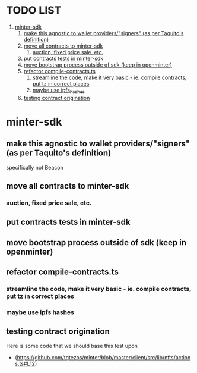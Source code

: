 
# TODO LIST

1.  [minter-sdk](#org33105a6)
    1.  [make this agnostic to wallet providers/"signers" (as per Taquito's definition)](#org8958b5a)
    2.  [move all contracts to minter-sdk](#orgb2dc005)
        1.  [auction, fixed price sale, etc.](#org7356af9)
    3.  [put contracts tests in minter-sdk](#orgcb262e5)
    4.  [move bootstrap process outside of sdk (keep in openminter)](#orgb28f4bc)
    5.  [refactor compile-contracts.ts](#org16b8242)
        1.  [streamline the code, make it very basic - ie. compile contracts, put tz in correct places](#orgf0e43ad)
        2.  [maybe use ipfs<sub>hashes</sub>](#org7436438)
    6.  [testing contract origination](#org40d9374)


<a id="org33105a6"></a>

# minter-sdk


<a id="org8958b5a"></a>

## make this agnostic to wallet providers/"signers" (as per Taquito's definition)

specifically not Beacon


<a id="orgb2dc005"></a>

## move all contracts to minter-sdk


<a id="org7356af9"></a>

### auction, fixed price sale, etc.


<a id="orgcb262e5"></a>

## put contracts tests in minter-sdk


<a id="orgb28f4bc"></a>

## move bootstrap process outside of sdk (keep in openminter)


<a id="org16b8242"></a>

## refactor compile-contracts.ts


<a id="orgf0e43ad"></a>

### streamline the code, make it very basic - ie. compile contracts, put tz in correct places


<a id="org7436438"></a>

### maybe use ipfs hashes


<a id="org40d9374"></a>

## testing contract origination
 Here is some code that we should base this test upon
-   (<https://github.com/tqtezos/minter/blob/master/client/src/lib/nfts/actions.ts#L12>)
